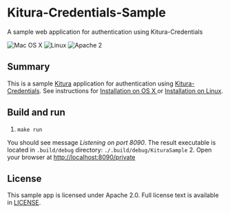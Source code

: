 # Kitura-Credentials-Sample
A sample web application for authentication using Kitura-Credentials

![Mac OS X](https://img.shields.io/badge/os-Mac%20OS%20X-green.svg?style=flat)
![Linux](https://img.shields.io/badge/os-linux-green.svg?style=flat)
![Apache 2](https://img.shields.io/badge/license-Apache2-blue.svg?style=flat)

## Summary

This is a sample [Kitura](https://github.com/IBM-Swift/Kitura) application for authentication using [Kitura-Credentials](https://github.com/IBM-Swift/Kitura-Credentials). See instructions for [Installation on OS X ](https://github.com/IBM-Swift/Kitura#installation-os-x) or [Installation on Linux](https://github.com/IBM-Swift/Kitura#installation-linux-apt-based).

## Build and run
1. `make run`

  You should see message _Listening on port 8090_. The result executable is located in `.build/debug` directory: `./.build/debug/KituraSample`
2. Open your browser at [http://localhost:8090/private](http://localhost:8090/private)

## License

This sample app is licensed under Apache 2.0. Full license text is available in [LICENSE](LICENSE.txt).
